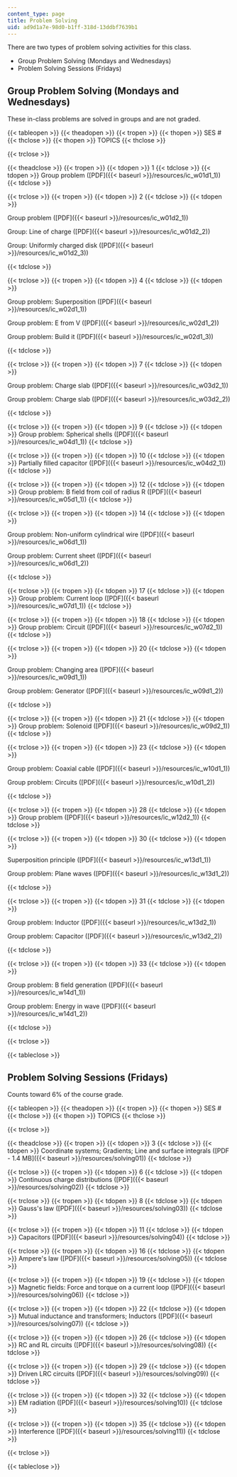 ```yaml
---
content_type: page
title: Problem Solving
uid: ad9d1a7e-98d0-b1ff-318d-13ddbf7639b1
---
```


There are two types of problem solving activities for this class.

*   Group Problem Solving (Mondays and Wednesdays)
*   Problem Solving Sessions (Fridays)

Group Problem Solving (Mondays and Wednesdays)
----------------------------------------------

These in-class problems are solved in groups and are not graded.

{{< tableopen >}}
{{< theadopen >}}
{{< tropen >}}
{{< thopen >}}
SES #
{{< thclose >}}
{{< thopen >}}
TOPICS
{{< thclose >}}

{{< trclose >}}

{{< theadclose >}}
{{< tropen >}}
{{< tdopen >}}
1
{{< tdclose >}}
{{< tdopen >}}
Group problem ([PDF]({{< baseurl >}}/resources/ic_w01d1_1))
{{< tdclose >}}

{{< trclose >}}
{{< tropen >}}
{{< tdopen >}}
2
{{< tdclose >}}
{{< tdopen >}}


Group problem ([PDF]({{< baseurl >}}/resources/ic_w01d2_1))

Group: Line of charge ([PDF]({{< baseurl >}}/resources/ic_w01d2_2))

Group: Uniformly charged disk ([PDF]({{< baseurl >}}/resources/ic_w01d2_3))


{{< tdclose >}}

{{< trclose >}}
{{< tropen >}}
{{< tdopen >}}
4
{{< tdclose >}}
{{< tdopen >}}


Group problem: Superposition ([PDF]({{< baseurl >}}/resources/ic_w02d1_1))

Group problem: E from V ([PDF]({{< baseurl >}}/resources/ic_w02d1_2))

Group problem: Build it ([PDF]({{< baseurl >}}/resources/ic_w02d1_3))


{{< tdclose >}}

{{< trclose >}}
{{< tropen >}}
{{< tdopen >}}
7
{{< tdclose >}}
{{< tdopen >}}


Group problem: Charge slab ([PDF]({{< baseurl >}}/resources/ic_w03d2_1))

Group problem: Charge slab ([PDF]({{< baseurl >}}/resources/ic_w03d2_2))


{{< tdclose >}}

{{< trclose >}}
{{< tropen >}}
{{< tdopen >}}
9
{{< tdclose >}}
{{< tdopen >}}
Group problem: Spherical shells ([PDF]({{< baseurl >}}/resources/ic_w04d1_1))
{{< tdclose >}}

{{< trclose >}}
{{< tropen >}}
{{< tdopen >}}
10
{{< tdclose >}}
{{< tdopen >}}
Partially filled capacitor ([PDF]({{< baseurl >}}/resources/ic_w04d2_1))
{{< tdclose >}}

{{< trclose >}}
{{< tropen >}}
{{< tdopen >}}
12
{{< tdclose >}}
{{< tdopen >}}
Group problem: B field from coil of radius R ([PDF]({{< baseurl >}}/resources/ic_w05d1_1))
{{< tdclose >}}

{{< trclose >}}
{{< tropen >}}
{{< tdopen >}}
14
{{< tdclose >}}
{{< tdopen >}}


Group problem: Non-uniform cylindrical wire ([PDF]({{< baseurl >}}/resources/ic_w06d1_1))

Group problem: Current sheet ([PDF]({{< baseurl >}}/resources/ic_w06d1_2))


{{< tdclose >}}

{{< trclose >}}
{{< tropen >}}
{{< tdopen >}}
17
{{< tdclose >}}
{{< tdopen >}}
Group problem: Current loop ([PDF]({{< baseurl >}}/resources/ic_w07d1_1))
{{< tdclose >}}

{{< trclose >}}
{{< tropen >}}
{{< tdopen >}}
18
{{< tdclose >}}
{{< tdopen >}}
Group problem: Circuit ([PDF]({{< baseurl >}}/resources/ic_w07d2_1))
{{< tdclose >}}

{{< trclose >}}
{{< tropen >}}
{{< tdopen >}}
20
{{< tdclose >}}
{{< tdopen >}}


Group problem: Changing area ([PDF]({{< baseurl >}}/resources/ic_w09d1_1))

Group problem: Generator ([PDF]({{< baseurl >}}/resources/ic_w09d1_2))


{{< tdclose >}}

{{< trclose >}}
{{< tropen >}}
{{< tdopen >}}
21
{{< tdclose >}}
{{< tdopen >}}
Group problem: Solenoid ([PDF]({{< baseurl >}}/resources/ic_w09d2_1))
{{< tdclose >}}

{{< trclose >}}
{{< tropen >}}
{{< tdopen >}}
23
{{< tdclose >}}
{{< tdopen >}}


Group problem: Coaxial cable ([PDF]({{< baseurl >}}/resources/ic_w10d1_1))

Group problem: Circuits ([PDF]({{< baseurl >}}/resources/ic_w10d1_2))


{{< tdclose >}}

{{< trclose >}}
{{< tropen >}}
{{< tdopen >}}
28
{{< tdclose >}}
{{< tdopen >}}
Group problem ([PDF]({{< baseurl >}}/resources/ic_w12d2_1))
{{< tdclose >}}

{{< trclose >}}
{{< tropen >}}
{{< tdopen >}}
30
{{< tdclose >}}
{{< tdopen >}}


Superposition principle ([PDF]({{< baseurl >}}/resources/ic_w13d1_1))

Group problem: Plane waves ([PDF]({{< baseurl >}}/resources/ic_w13d1_2))


{{< tdclose >}}

{{< trclose >}}
{{< tropen >}}
{{< tdopen >}}
31
{{< tdclose >}}
{{< tdopen >}}


Group problem: Inductor ([PDF]({{< baseurl >}}/resources/ic_w13d2_1))

Group problem: Capacitor ([PDF]({{< baseurl >}}/resources/ic_w13d2_2))


{{< tdclose >}}

{{< trclose >}}
{{< tropen >}}
{{< tdopen >}}
33
{{< tdclose >}}
{{< tdopen >}}


Group problem: B field generation ([PDF]({{< baseurl >}}/resources/ic_w14d1_1))

Group problem: Energy in wave ([PDF]({{< baseurl >}}/resources/ic_w14d1_2))


{{< tdclose >}}

{{< trclose >}}

{{< tableclose >}}

Problem Solving Sessions (Fridays)
----------------------------------

Counts toward 6% of the course grade.

{{< tableopen >}}
{{< theadopen >}}
{{< tropen >}}
{{< thopen >}}
SES #
{{< thclose >}}
{{< thopen >}}
TOPICS
{{< thclose >}}

{{< trclose >}}

{{< theadclose >}}
{{< tropen >}}
{{< tdopen >}}
3
{{< tdclose >}}
{{< tdopen >}}
Coordinate systems; Gradients; Line and surface integrals ([PDF - 1.4 MB]({{< baseurl >}}/resources/solving01))
{{< tdclose >}}

{{< trclose >}}
{{< tropen >}}
{{< tdopen >}}
6
{{< tdclose >}}
{{< tdopen >}}
Continuous charge distributions ([PDF]({{< baseurl >}}/resources/solving02))
{{< tdclose >}}

{{< trclose >}}
{{< tropen >}}
{{< tdopen >}}
8
{{< tdclose >}}
{{< tdopen >}}
Gauss's law ([PDF]({{< baseurl >}}/resources/solving03))
{{< tdclose >}}

{{< trclose >}}
{{< tropen >}}
{{< tdopen >}}
11
{{< tdclose >}}
{{< tdopen >}}
Capacitors ([PDF]({{< baseurl >}}/resources/solving04))
{{< tdclose >}}

{{< trclose >}}
{{< tropen >}}
{{< tdopen >}}
16
{{< tdclose >}}
{{< tdopen >}}
Ampere's law ([PDF]({{< baseurl >}}/resources/solving05))
{{< tdclose >}}

{{< trclose >}}
{{< tropen >}}
{{< tdopen >}}
19
{{< tdclose >}}
{{< tdopen >}}
Magnetic fields: Force and torque on a current loop ([PDF]({{< baseurl >}}/resources/solving06))
{{< tdclose >}}

{{< trclose >}}
{{< tropen >}}
{{< tdopen >}}
22
{{< tdclose >}}
{{< tdopen >}}
Mutual inductance and transformers; Inductors ([PDF]({{< baseurl >}}/resources/solving07))
{{< tdclose >}}

{{< trclose >}}
{{< tropen >}}
{{< tdopen >}}
26
{{< tdclose >}}
{{< tdopen >}}
RC and RL circuits ([PDF]({{< baseurl >}}/resources/solving08))
{{< tdclose >}}

{{< trclose >}}
{{< tropen >}}
{{< tdopen >}}
29
{{< tdclose >}}
{{< tdopen >}}
Driven LRC circuits ([PDF]({{< baseurl >}}/resources/solving09))
{{< tdclose >}}

{{< trclose >}}
{{< tropen >}}
{{< tdopen >}}
32
{{< tdclose >}}
{{< tdopen >}}
EM radiation ([PDF]({{< baseurl >}}/resources/solving10))
{{< tdclose >}}

{{< trclose >}}
{{< tropen >}}
{{< tdopen >}}
35
{{< tdclose >}}
{{< tdopen >}}
Interference ([PDF]({{< baseurl >}}/resources/solving11))
{{< tdclose >}}

{{< trclose >}}

{{< tableclose >}}